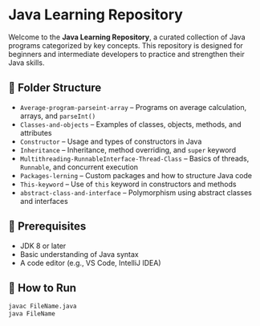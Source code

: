 # Java Learning Repository

Welcome to the **Java Learning Repository**, a curated collection of Java programs categorized by key concepts. This repository is designed for beginners and intermediate developers to practice and strengthen their Java skills.

## 📁 Folder Structure

- `Average-program-parseint-array` – Programs on average calculation, arrays, and `parseInt()`
- `Classes-and-objects` – Examples of classes, objects, methods, and attributes
- `Constructor` – Usage and types of constructors in Java
- `Inheritance` – Inheritance, method overriding, and `super` keyword
- `Multithreading-RunnableInterface-Thread-Class` – Basics of threads, `Runnable`, and concurrent execution
- `Packages-lerning` – Custom packages and how to structure Java code
- `This-keyword` – Use of `this` keyword in constructors and methods
- `abstract-class-and-interface` – Polymorphism using abstract classes and interfaces

## 🧠 Prerequisites

- JDK 8 or later
- Basic understanding of Java syntax
- A code editor (e.g., VS Code, IntelliJ IDEA)

## 🚀 How to Run

```bash
javac FileName.java
java FileName
